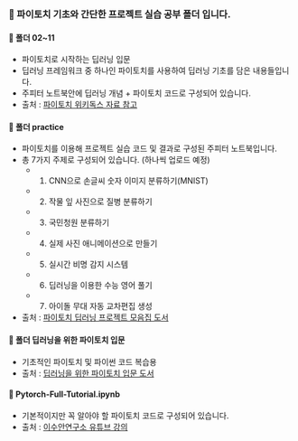### :file_folder: 파이토치 기초와 간단한 프로젝트 실습 공부 폴더 입니다.
#### :closed_book: 폴더 02~11
- 파이토치로 시작하는 딥러닝 입문
- 딥러닝 프레임워크 중 하나인 파이토치를 사용하여 딥러닝 기초를 담은 내용들입니다. 
- 주피터 노트북안에 딥러닝 개념 + 파이토치 코드로 구성되어 있습니다.
- 출처 : [파이토치 위키독스 자료 참고](https://wikidocs.net/book/2788)

#### :ledger: 폴더 practice
- 파이토치를 이용해 프로젝트 실습 코드 및 결과로 구성된 주피터 노트북입니다.
- 총 7가지 주제로 구성되어 있습니다. (하나씩 업로드 예정)
  - 1) CNN으로 손글씨 숫자 이미지 분류하기(MNIST)
  - 2) 작물 잎 사진으로 질병 분류하기
  - 3) 국민청원 분류하기
  - 4) 실제 사진 애니메이션으로 만들기
  - 5) 실시간 비명 감지 시스템
  - 6) 딥러닝을 이용한 수능 영어 풀기
  - 7) 아이돌 무대 자동 교차편집 생성
- 출처 : [파이토치 딥러닝 프로젝트 모음집 도서](http://www.yes24.com/Product/Goods/102911732)

#### 📘 폴더 딥러닝을 위한 파이토치 입문
- 기초적인 파이토치 및 파이썬 코드 복습용
- 출처 : [딥러닝을 위한 파이토치 입문 도서](http://www.yes24.com/Product/Goods/106014660)

#### :green_book: Pytorch-Full-Tutorial.ipynb
- 기본적이지만 꼭 알아야 할 파이토치 코드로 구성되어 있습니다. 
- 출처 : [이수안연구소 유튜브 강의](https://www.youtube.com/watch?v=k60oT_8lyFw)
